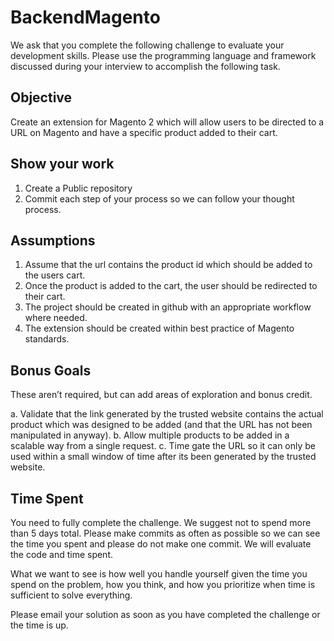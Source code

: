 # BackendMagento
We ask that you complete the following challenge to evaluate your development skills. Please use the programming language and framework discussed during your interview to accomplish the following task.

## Objective

Create an extension for Magento 2 which will allow users to be directed to a URL on Magento and have a specific product added to their cart.

## Show your work

1.  Create a Public repository
2.  Commit each step of your process so we can follow your thought process.

## Assumptions
1. Assume that the url contains the product id which should be added to the users cart.
2. Once the product is added to the cart, the user should be redirected to their cart.
3. The project should be created in github with an appropriate workflow where needed.
4. The extension should be created within best practice of Magento standards.

## Bonus Goals

These aren’t required, but can add areas of exploration and bonus credit.

a. Validate that the link generated by the trusted website contains the actual product which was designed to be added (and that the URL has not been manipulated in anyway).
b. Allow multiple products to be added in a scalable way from a single request.
c. Time gate the URL so it can only be used within a small window of time after its been generated by the trusted website.

## Time Spent
You need to fully complete the challenge. We suggest not to spend more than 5 days total.  Please make commits as often as possible so we can see the time you spent and please do not make one commit.  We will evaluate the code and time spent.
 
What we want to see is how well you handle yourself given the time you spend on the problem, how you think, and how you prioritize when time is sufficient to solve everything.

Please email your solution as soon as you have completed the challenge or the time is up.
